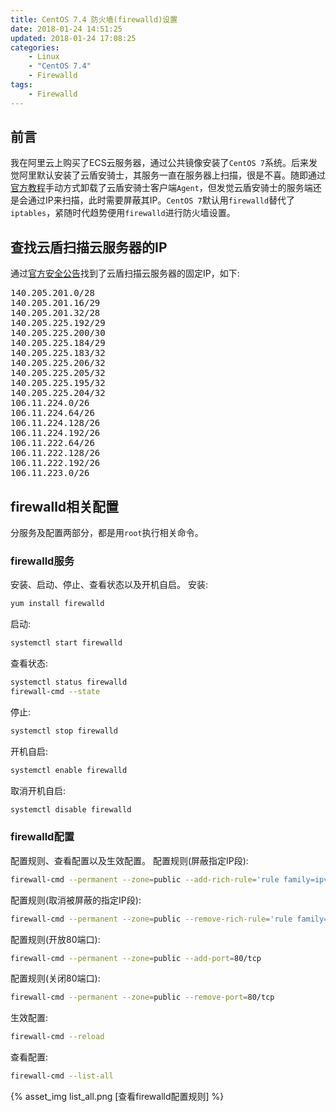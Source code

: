 ```yaml
---
title: CentOS 7.4 防火墙(firewalld)设置
date: 2018-01-24 14:51:25
updated: 2018-01-24 17:08:25
categories:
    - Linux
    - "CentOS 7.4"
    - Firewalld
tags:
    - Firewalld
---
```

## 前言
我在阿里云上购买了ECS云服务器，通过公共镜像安装了`CentOS 7`系统。后来发觉阿里默认安装了云盾安骑士，其服务一直在服务器上扫描，很是不喜。随即通过[官方教程](https://help.aliyun.com/document_detail/31777.html)手动方式卸载了云盾安骑士客户端`Agent`，但发觉云盾安骑士的服务端还是会通过IP来扫描，此时需要屏蔽其IP。`CentOS 7`默认用`firewalld`替代了`iptables`，紧随时代趋势便用`firewalld`进行防火墙设置。

## 查找云盾扫描云服务器的IP
通过[官方安全公告](https://help.aliyun.com/knowledge_detail/37436.html)找到了云盾扫描云服务器的固定IP，如下:
<pre>
140.205.201.0/28
140.205.201.16/29
140.205.201.32/28
140.205.225.192/29
140.205.225.200/30
140.205.225.184/29
140.205.225.183/32
140.205.225.206/32
140.205.225.205/32
140.205.225.195/32
140.205.225.204/32
106.11.224.0/26
106.11.224.64/26
106.11.224.128/26
106.11.224.192/26
106.11.222.64/26
106.11.222.128/26
106.11.222.192/26
106.11.223.0/26
</pre>

<!-- more -->

## firewalld相关配置
分服务及配置两部分，都是用`root`执行相关命令。

### firewalld服务
安装、启动、停止、查看状态以及开机自启。
安装:
``` bash
yum install firewalld
```
启动:
``` bash
systemctl start firewalld
```
查看状态:
``` bash
systemctl status firewalld
firewall-cmd --state
```
停止:
``` bash
systemctl stop firewalld
```
开机自启:
``` bash
systemctl enable firewalld
```
取消开机自启:
``` bash
systemctl disable firewalld
```

### firewalld配置
配置规则、查看配置以及生效配置。
配置规则(屏蔽指定IP段):
``` bash
firewall-cmd --permanent --zone=public --add-rich-rule='rule family=ipv4 source address="140.205.201.0/28" reject'
```
配置规则(取消被屏蔽的指定IP段):
``` bash
firewall-cmd --permanent --zone=public --remove-rich-rule='rule family=ipv4 source address="140.205.201.0/28" reject'
```
配置规则(开放80端口):
``` bash
firewall-cmd --permanent --zone=public --add-port=80/tcp
```
配置规则(关闭80端口):
``` bash
firewall-cmd --permanent --zone=public --remove-port=80/tcp
```
生效配置:
``` bash
firewall-cmd --reload
```
查看配置:
``` bash
firewall-cmd --list-all
```
{% asset_img list_all.png [查看firewalld配置规则] %}